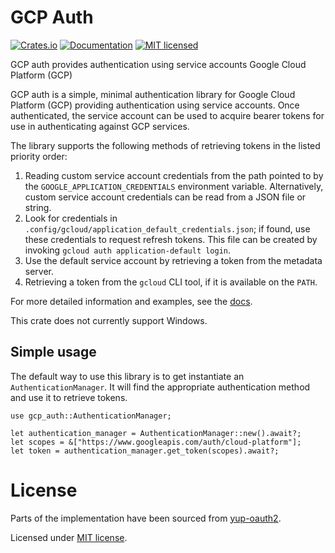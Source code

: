 # GCP Auth

[![Crates.io][crates-badge]][crates-url]
[![Documentation][docs-badge]][docs-url]
[![MIT licensed][mit-badge]][mit-url]

[crates-badge]: https://img.shields.io/crates/v/gcp_auth.svg
[crates-url]: https://crates.io/crates/gcp_auth
[docs-badge]: https://docs.rs/gcp_auth/badge.svg
[docs-url]: https://docs.rs/gcp_auth
[mit-badge]: https://img.shields.io/badge/license-MIT-blue.svg
[mit-url]: LICENSE

GCP auth provides authentication using service accounts Google Cloud Platform (GCP)

GCP auth is a simple, minimal authentication library for Google Cloud Platform (GCP)
providing authentication using service accounts. Once authenticated, the service
account can be used to acquire bearer tokens for use in authenticating against GCP
services.

The library supports the following methods of retrieving tokens in the listed priority order:

1. Reading custom service account credentials from the path pointed to by the
   `GOOGLE_APPLICATION_CREDENTIALS` environment variable. Alternatively, custom service
   account credentials can be read from a JSON file or string.
2. Look for credentials in `.config/gcloud/application_default_credentials.json`;
   if found, use these credentials to request refresh tokens. This file can be created
   by invoking `gcloud auth application-default login`.
3. Use the default service account by retrieving a token from the metadata server.
4. Retrieving a token from the `gcloud` CLI tool, if it is available on the `PATH`.

For more detailed information and examples, see the [docs][docs-url].

This crate does not currently support Windows.

## Simple usage

The default way to use this library is to get instantiate an `AuthenticationManager`. It will
find the appropriate authentication method and use it to retrieve tokens.

```rust,no_run
use gcp_auth::AuthenticationManager;

let authentication_manager = AuthenticationManager::new().await?;
let scopes = &["https://www.googleapis.com/auth/cloud-platform"];
let token = authentication_manager.get_token(scopes).await?;
```

# License

Parts of the implementation have been sourced from [yup-oauth2](https://github.com/dermesser/yup-oauth2).

Licensed under [MIT license](http://opensource.org/licenses/MIT).
